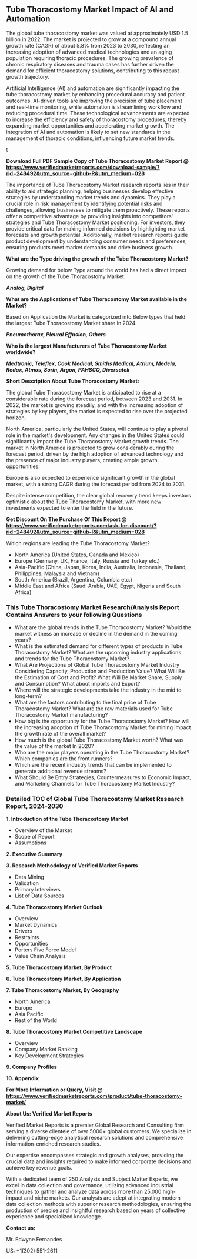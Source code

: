 <h2>Tube Thoracostomy Market Impact of AI and Automation</h2><p>The global tube thoracostomy market was valued at approximately USD 1.5 billion in 2022. The market is projected to grow at a compound annual growth rate (CAGR) of about 5.8% from 2023 to 2030, reflecting an increasing adoption of advanced medical technologies and an aging population requiring thoracic procedures. The growing prevalence of chronic respiratory diseases and trauma cases has further driven the demand for efficient thoracostomy solutions, contributing to this robust growth trajectory.</p><p>Artificial Intelligence (AI) and automation are significantly impacting the tube thoracostomy market by enhancing procedural accuracy and patient outcomes. AI-driven tools are improving the precision of tube placement and real-time monitoring, while automation is streamlining workflow and reducing procedural time. These technological advancements are expected to increase the efficiency and safety of thoracostomy procedures, thereby expanding market opportunities and accelerating market growth. The integration of AI and automation is likely to set new standards in the management of thoracic conditions, influencing future market trends.</p>t</p><p id="" class=""><strong>Download Full PDF Sample Copy of Tube Thoracostomy Market Report @ <a href="https://www.verifiedmarketreports.com/download-sample/?rid=248492&utm_source=github-R&utm_medium=028" target="_blank">https://www.verifiedmarketreports.com/download-sample/?rid=248492&utm_source=github-R&utm_medium=028</a></strong></p><p>The importance of&nbsp;Tube Thoracostomy Market research reports lies in their ability to aid strategic planning, helping businesses develop effective strategies by understanding market trends and dynamics. They play a crucial role in risk management by identifying potential risks and challenges, allowing businesses to mitigate them proactively. These reports offer a competitive advantage by providing insights into competitors' strategies and Tube Thoracostomy Market positioning. For investors, they provide critical data for making informed decisions by highlighting market forecasts and growth potential. Additionally, market research reports guide product development by understanding consumer needs and preferences, ensuring products meet market demands and drive business growth.</p><p><strong>What are the&nbsp;Type driving the growth of the Tube Thoracostomy Market?</strong></p><p id="" class="">Growing demand for below Type around the world has had a direct impact on the growth of the Tube Thoracostomy Market:</p><em><strong>Analog, Digital</strong></em></p><strong>What are the&nbsp;Applications&nbsp;of Tube Thoracostomy Market available in the Market?</strong></p><p id="" class="">Based on Application the Market is categorized into Below types that held the largest Tube Thoracostomy Market share In 2024.</p><em><strong>Pneumothorax, Pleural Effusion, Others</strong></em></p><strong>Who is the largest Manufacturers of Tube Thoracostomy Market worldwide?</strong></p><p><em><strong>Medtronic, Teleflex, Cook Medical, Smiths Medical, Atrium, Medela, Redax, Atmos, Sorin, Argon, PAHSCO, Diversatek</strong></em></p><p id="" class=""><strong>Short Description About Tube Thoracostomy Market:</strong></p><p>The global Tube Thoracostomy Market is anticipated to rise at a considerable rate during the forecast period, between 2023 and 2031. In 2022, the market is growing steadily, and with the increasing adoption of strategies by key players, the market is expected to rise over the projected horizon.</p><p>North America, particularly the United States, will continue to play a pivotal role in the market's development. Any changes in the United States could significantly impact the Tube Thoracostomy Market growth trends. The market in North America is projected to grow considerably during the forecast period, driven by the high adoption of advanced technology and the presence of major industry players, creating ample growth opportunities.</p><p>Europe is also expected to experience significant growth in the global market, with a strong CAGR during the forecast period from 2024 to 2031.</p><p>Despite intense competition, the clear global recovery trend keeps investors optimistic about the Tube Thoracostomy Market, with more new investments expected to enter the field in the future.</p><p id="" class=""><strong>Get Discount On The Purchase Of This Report @ <a href="https://www.verifiedmarketreports.com/ask-for-discount/?rid=248492&utm_source=github-R&utm_medium=028" target="_blank">https://www.verifiedmarketreports.com/ask-for-discount/?rid=248492&utm_source=github-R&utm_medium=028</a></strong></p>Which regions are leading the Tube Thoracostomy Market?</p><ul><li>North America (United States, Canada and Mexico)</li><li>Europe (Germany, UK, France, Italy, Russia and Turkey etc.)</li><li>Asia-Pacific (China, Japan, Korea, India, Australia, Indonesia, Thailand, Philippines, Malaysia and Vietnam)</li><li>South America (Brazil, Argentina, Columbia etc.)</li><li>Middle East and Africa (Saudi Arabia, UAE, Egypt, Nigeria and South Africa)</li></ul><h3 id="" class="">This Tube Thoracostomy Market Research/Analysis Report Contains Answers to your following Questions</h3><ul><li>What are the global trends in the Tube Thoracostomy Market? Would the market witness an increase or decline in the demand in the coming years?</li><li>What is the estimated demand for different types of products in Tube Thoracostomy Market? What are the upcoming industry applications and trends for the Tube Thoracostomy Market?</li><li>What Are Projections of Global Tube Thoracostomy Market Industry Considering Capacity, Production and Production Value? What Will Be the Estimation of Cost and Profit? What Will Be Market Share, Supply and Consumption? What about imports and Export?</li><li>Where will the strategic developments take the industry in the mid to long-term?</li><li>What are the factors contributing to the final price of Tube Thoracostomy Market? What are the raw materials used for Tube Thoracostomy Market manufacturing?</li><li>How big is the opportunity for the Tube Thoracostomy Market? How will the increasing adoption of Tube Thoracostomy Market for mining impact the growth rate of the overall market?</li><li>How much is the global Tube Thoracostomy Market worth? What was the value of the market In 2020?</li><li>Who are the major players operating in the Tube Thoracostomy Market? Which companies are the front runners?</li><li>Which are the recent industry trends that can be implemented to generate additional revenue streams?</li><li>What Should Be Entry Strategies, Countermeasures to Economic Impact, and Marketing Channels for Tube Thoracostomy Market Industry?</li></ul><h3 id="" class="">Detailed TOC of Global Tube Thoracostomy Market Research Report, 2024-2030</h3><p id="" class=""><strong>1. Introduction of the Tube Thoracostomy Market</strong></p><ul><li>Overview of the Market</li><li>Scope of Report</li><li>Assumptions</li></ul><p id="" class=""><strong>2. Executive Summary</strong></p><p id="" class=""><strong>3. Research Methodology of Verified Market Reports</strong></p><ul><li>Data Mining</li><li>Validation</li><li>Primary Interviews</li><li>List of Data Sources</li></ul><p id="" class=""><strong>4. Tube Thoracostomy Market Outlook</strong></p><ul><li>Overview</li><li>Market Dynamics</li><li>Drivers</li><li>Restraints</li><li>Opportunities</li><li>Porters Five Force Model</li><li>Value Chain Analysis</li></ul><p id="" class=""><strong>5. Tube Thoracostomy Market, By Product</strong></p><p id="" class=""><strong>6. Tube Thoracostomy Market, By Application</strong></p><p id="" class=""><strong>7. Tube Thoracostomy Market, By Geography</strong></p><ul><li>North America</li><li>Europe</li><li>Asia Pacific</li><li>Rest of the World</li></ul><p id="" class=""><strong>8. Tube Thoracostomy Market Competitive Landscape</strong></p><ul><li>Overview</li><li>Company Market Ranking</li><li>Key Development Strategies</li></ul><p id="" class=""><strong>9. Company Profiles</strong></p><p id="" class=""><strong>10. Appendix</strong></p><p id="" class=""><strong>For More Information or Query, Visit @ <a href="https://www.verifiedmarketreports.com/product/tube-thoracostomy-market/" target="_blank">https://www.verifiedmarketreports.com/product/tube-thoracostomy-market/</a></strong></p><p id="" class=""><strong>About Us: Verified Market Reports</strong></p><p id="" class="">Verified Market Reports is a premier Global Research and Consulting firm serving a diverse clientele of over 5000+ global customers. We specialize in delivering cutting-edge analytical research solutions and comprehensive information-enriched research studies.</p><p id="" class="">Our expertise encompasses strategic and growth analyses, providing the crucial data and insights required to make informed corporate decisions and achieve key revenue goals.</p><p id="" class="">With a dedicated team of 250 Analysts and Subject Matter Experts, we excel in data collection and governance, utilizing advanced industrial techniques to gather and analyze data across more than 25,000 high-impact and niche markets. Our analysts are adept at integrating modern data collection methods with superior research methodologies, ensuring the production of precise and insightful research based on years of collective experience and specialized knowledge.</p><p id="" class=""><strong>Contact us:</strong></p><p id="" class="">Mr. Edwyne Fernandes</p><p id="" class="">US: +1(302) 551-2611</p>